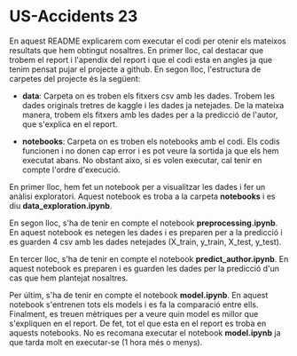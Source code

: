 # US-Accidents 23

En aquest README explicarem com executar el codi per otenir els mateixos resultats que hem obtingut nosaltres. En primer lloc, cal destacar que trobem el report i l'apendix del report i que el codi esta en angles ja que tenim pensat pujar el projecte a github. En segon lloc, l'estructura de carpetes del projecte és la següent:

* **data**: Carpeta on es troben els fitxers csv amb les dades. Trobem les dades originals tretres de kaggle i les dades ja netejades. De la mateixa manera, trobem els fitxers amb les dades per a la predicció de l'autor, que s'explica en el report. 

* **notebooks**: Carpeta on es troben els notebooks amb el codi. Els codis funcionen i no donen cap error i es pot veure la sortida ja que els hem executat abans. No obstant aixo, si es volen executar, cal tenir en compte l'ordre d'execució.

En primer lloc, hem fet un notebook per a visualitzar les dades i fer un anàlisi exploratori. Aquest notebook es troba a la carpeta **notebooks** i es diu **data_exploration.ipynb**. 

En segon lloc, s'ha de tenir en compte el notebook **preprocessing.ipynb**. En aquest notebook es netegen les dades i es preparen per a la predicció i es guarden 4 csv amb les dades netejades (X_train, y_train, X_test, y_test).

En tercer lloc, s'ha de tenir en compte el notebook **predict_author.ipynb**. En aquest notebook es preparen i es guarden les dades per la predicció d'un cas que hem plantejat nosaltres.

Per últim, s'ha de tenir en compte el notebook **model.ipynb**. En aquest notebook s'entrenen tots els models i es fa la comparació entre ells. Finalment, es treuen mètriques per a veure quin model es millor que s'expliquen en el report. De fet, tot el que esta en el report es troba en aquests notebooks. No es recomana executar el notebook **model.ipynb** ja que tarda molt en executar-se (1 hora més o menys).


